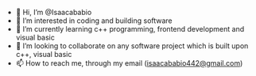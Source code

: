 - 👋 Hi, I’m @Isaacababio
- 👀 I’m interested in coding and building software 
- 🌱 I’m currently learning c++ programming, frontend development and visual basic 
- 💞️ I’m looking to collaborate on any software project which is built upon c++, visual basic 
- 📫 How to reach me, through my email (isaacababio442@gmail.com)

<!---
Isaacababio/Isaacababio is a ✨ special ✨ repository because its `README.md` (this file) appears on your GitHub profile.
You can click the Preview link to take a look at your changes.
--->
